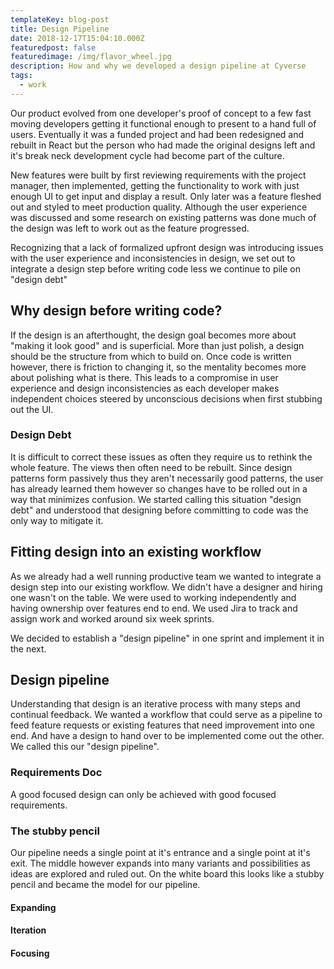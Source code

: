 ```yaml
---
templateKey: blog-post
title: Design Pipeline
date: 2018-12-17T15:04:10.000Z
featuredpost: false
featuredimage: /img/flavor_wheel.jpg
description: How and why we developed a design pipeline at Cyverse
tags:
  - work
---
```

Our product evolved from one developer's proof of concept to a few fast moving developers getting it functional enough to present to a hand full of users. Eventually it was a funded project and had been redesigned and rebuilt in React but the person who had made the original designs left and it's break neck development cycle had become part of the culture.

New features were built by first reviewing requirements with the project manager, then implemented, getting the functionality to work with just enough UI to get input and display a result. Only later was a feature fleshed out and styled to meet production quality. Although the user experience was discussed and some research on existing patterns was done much of the design was left to work out as the feature progressed.

Recognizing that a lack of formalized upfront design was introducing issues with the user experience and inconsistencies in design, we set out to integrate a design step before writing code less we continue to pile on "design debt"

## Why design before writing code?

If the design is an afterthought, the design goal becomes more about "making it look good" and is superficial. More than just polish, a design should be the structure from which to build on. Once code is written however, there is friction to changing it, so the mentality becomes more about polishing what is there. This leads to a compromise in user experience and design inconsistencies as each developer makes independent choices steered by unconscious decisions when first stubbing out the UI.

### Design Debt

It is difficult to correct these issues as often they require us to rethink the whole feature. The views then often need to be rebuilt. Since design patterns form passively thus they aren't necessarily good patterns, the user has already learned them however so changes have to be rolled out in a way that minimizes confusion. We started calling this situation "design debt" and understood that designing before committing to code was the only way to mitigate it.

## Fitting design into an existing workflow

As we already had a well running productive team we wanted to integrate a design step into our existing workflow. We didn't have a designer and hiring one wasn't on the table. We were used to working independently and having ownership over features end to end. We used Jira to track and assign work and worked around six week sprints.

We decided to establish a "design pipeline" in one sprint and implement it in the next.

## Design pipeline

Understanding that design is an iterative process with many steps and continual feedback. We wanted a workflow that could serve as a pipeline to feed feature requests or existing features that need improvement into one end. And have a design to hand over to be implemented come out the other. We called this our "design pipeline".

### Requirements Doc

A good focused design can only be achieved with good focused requirements.

### The stubby pencil

Our pipeline needs a single point at it's entrance and a single point at it's exit. The middle however expands into many variants and possibilities as ideas are explored and ruled out. On the white board this looks like a stubby pencil and became the model for our pipeline.

#### Expanding

#### Iteration

#### Focusing

